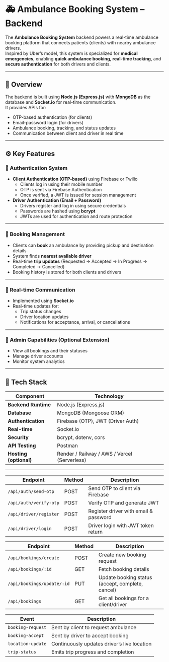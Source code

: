 # 🚑 Ambulance Booking System – Backend

The **Ambulance Booking System** backend powers a real-time ambulance booking platform that connects patients (clients) with nearby ambulance drivers.  
Inspired by Uber’s model, this system is specialized for **medical emergencies**, enabling **quick ambulance booking**, **real-time tracking**, and **secure authentication** for both drivers and clients.

---

## 🧠 Overview

The backend is built using **Node.js (Express.js)** with **MongoDB** as the database and **Socket.io** for real-time communication.  
It provides APIs for:
- OTP-based authentication (for clients)
- Email-password login (for drivers)
- Ambulance booking, tracking, and status updates
- Communication between client and driver in real time

---

## ⚙️ Key Features

### 🔐 Authentication System
- **Client Authentication (OTP-based)** using Firebase or Twilio
  - Clients log in using their mobile number
  - OTP is sent via Firebase Authentication
  - Once verified, a JWT is issued for session management  
- **Driver Authentication (Email + Password)**
  - Drivers register and log in using secure credentials
  - Passwords are hashed using **bcrypt**
  - JWTs are used for authentication and route protection  

---

### 🚗 Booking Management
- Clients can **book** an ambulance by providing pickup and destination details
- System finds **nearest available driver**
- Real-time **trip updates** (Requested → Accepted → In Progress → Completed → Cancelled)
- Booking history is stored for both clients and drivers

---

### 💬 Real-time Communication
- Implemented using **Socket.io**
- Real-time updates for:
  - Trip status changes
  - Driver location updates
  - Notifications for acceptance, arrival, or cancellations

---

### 🧾 Admin Capabilities (Optional Extension)
- View all bookings and their statuses
- Manage driver accounts
- Monitor system analytics

---

## 🧰 Tech Stack

| Component | Technology |
|------------|-------------|
| **Backend Runtime** | Node.js (Express.js) |
| **Database** | MongoDB (Mongoose ORM) |
| **Authentication** | Firebase (OTP), JWT (Driver Auth) |
| **Real-time** | Socket.io |
| **Security** | bcrypt, dotenv, cors |
| **API Testing** | Postman |
| **Hosting (optional)** | Render / Railway / AWS / Vercel (Serverless) |

---

| Endpoint               | Method | Description                           |
| ---------------------- | ------ | ------------------------------------- |
| `/api/auth/send-otp`   | POST   | Send OTP to client via Firebase       |
| `/api/auth/verify-otp` | POST   | Verify OTP and generate JWT           |
| `/api/driver/register` | POST   | Register driver with email & password |
| `/api/driver/login`    | POST   | Driver login with JWT token return    |

| Endpoint                   | Method | Description                                      |
| -------------------------- | ------ | ------------------------------------------------ |
| `/api/bookings/create`     | POST   | Create new booking request                       |
| `/api/bookings/:id`        | GET    | Fetch booking details                            |
| `/api/bookings/update/:id` | PUT    | Update booking status (accept, complete, cancel) |
| `/api/bookings`            | GET    | Get all bookings for a client/driver             |

| Event             | Description                                 |
| ----------------- | ------------------------------------------- |
| `booking-request` | Sent by client to request ambulance         |
| `booking-accept`  | Sent by driver to accept booking            |
| `location-update` | Continuously updates driver’s live location |
| `trip-status`     | Emits trip progress and completion          |






